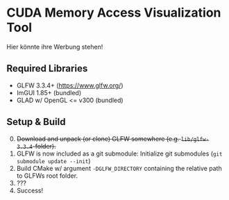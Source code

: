 # CUDA Memory Access Visualization Tool
Hier könnte ihre Werbung stehen!

## Required Libraries
- GLFW 3.3.4+ (https://www.glfw.org/)
- ImGUI 1.85+ (bundled)
- GLAD w/ OpenGL <= v300 (bundled)

## Setup & Build
0. ~~Download and unpack (or clone) GLFW somewhere (e.g. `lib/glfw-3.3.4`-folder).~~
1. GLFW is now included as a git submodule: Initialize git submodules (`git submodule update --init`)
2. Build CMake w/ argument `-DGLFW_DIRECTORY` containing the relative path to GLFWs root folder.
3. ???
4. Success!